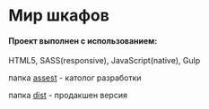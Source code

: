 # Мир шкафов
<h4>Проект выполнен с использованием:</h4>
<p>HTML5, SASS(responsive), JavaScript(native), Gulp </p>

<p>папка <a href="https://github.com/kubines/woc/tree/master/assets">assest</a> - католог разработки</p>
<p>папка <a href="https://github.com/kubines/woc/tree/master/dist">dist</a> - продакшен версия</p>
